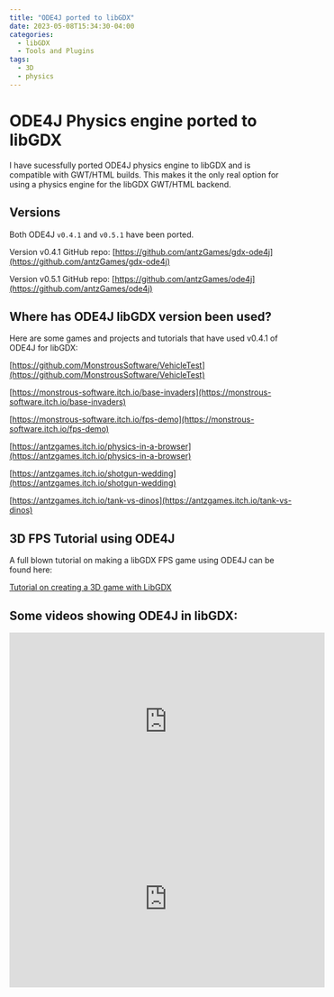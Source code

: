 ```yaml
---
title: "ODE4J ported to libGDX"
date: 2023-05-08T15:34:30-04:00
categories:
  - libGDX
  - Tools and Plugins
tags:
  - 3D
  - physics
---
```


# ODE4J Physics engine ported to libGDX

I have sucessfully ported ODE4J physics engine to libGDX and is compatible with GWT/HTML builds.  This makes it the only real option for using a physics engine for the libGDX GWT/HTML backend.

## Versions

Both ODE4J `v0.4.1` and `v0.5.1` have been ported.

Version v0.4.1 GitHub repo: [https://github.com/antzGames/gdx-ode4j](https://github.com/antzGames/gdx-ode4j)

Version v0.5.1 GitHub repo: [https://github.com/antzGames/ode4j](https://github.com/antzGames/ode4j)

## Where has ODE4J libGDX version been used?

Here are some games and projects and tutorials that have used v0.4.1 of ODE4J for libGDX:

[https://github.com/MonstrousSoftware/VehicleTest](https://github.com/MonstrousSoftware/VehicleTest)

[https://monstrous-software.itch.io/base-invaders](https://monstrous-software.itch.io/base-invaders)

[https://monstrous-software.itch.io/fps-demo](https://monstrous-software.itch.io/fps-demo)

[https://antzgames.itch.io/physics-in-a-browser](https://antzgames.itch.io/physics-in-a-browser)

[https://antzgames.itch.io/shotgun-wedding](https://antzgames.itch.io/shotgun-wedding)

[https://antzgames.itch.io/tank-vs-dinos](https://antzgames.itch.io/tank-vs-dinos)

## 3D FPS Tutorial using ODE4J

A full blown tutorial on making a libGDX FPS game using ODE4J can be found here:

[Tutorial on creating a 3D game with LibGDX](https://monstroussoftware.github.io/2023/11/01/Tutorial-3D-step1.html)

## Some videos showing ODE4J in libGDX:

<iframe width="560" height="315" src="https://www.youtube.com/embed/_J-U2Wy0LW8?si=Vg6eAruxrdEH6e5L" title="YouTube video player" frameborder="0" allow="accelerometer; autoplay; clipboard-write; encrypted-media; gyroscope; picture-in-picture; web-share" allowfullscreen></iframe>

<iframe width="560" height="315" src="https://www.youtube.com/embed/CyxFdlFtco8?si=MPVd3TPNtGxb_IIz" title="YouTube video player" frameborder="0" allow="accelerometer; autoplay; clipboard-write; encrypted-media; gyroscope; picture-in-picture; web-share" allowfullscreen></iframe>











